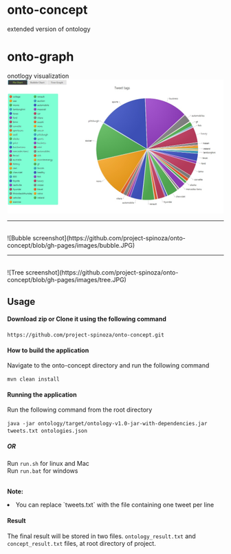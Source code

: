 # onto-concept
extended version of ontology


# onto-graph
onotlogy visualization
<br>
![Pie screenshot](https://github.com/project-spinoza/onto-concept/blob/gh-pages/images/pie.JPG)
<br>
<hr>
<br>
![Bubble screenshot](https://github.com/project-spinoza/onto-concept/blob/gh-pages/images/bubble.JPG)
<br>
<hr>
<br>
![Tree screenshot](https://github.com/project-spinoza/onto-concept/blob/gh-pages/images/tree.JPG)


## Usage

#### Download zip or Clone it using the following command

`https://github.com/project-spinoza/onto-concept.git`
#### How to build the application

Navigate to the onto-concept directory and run the following command

`mvn clean install`
#### Running the application

Run the following command from the root directory

`java -jar ontology/target/ontology-v1.0-jar-with-dependencies.jar tweets.txt ontologies.json` <br>
##### OR 
Run `run.sh` for linux and Mac<br>
Run `run.bat` for windows <br><br>

<b>Note:</b>
<li>You can replace `tweets.txt` with the file containing one tweet per line</li>

#### Result
The final result will be stored in two files. `ontology_result.txt` and `concept_result.txt` files, at root directory of project.
